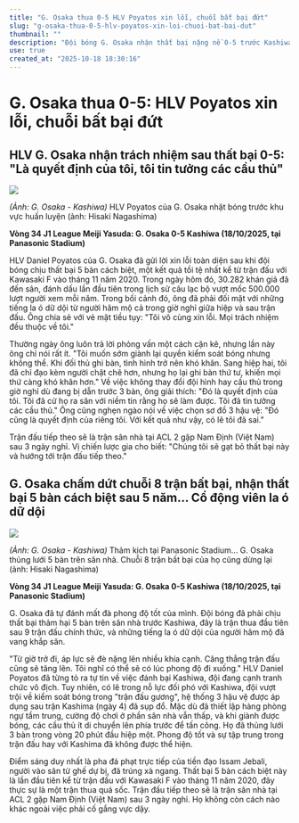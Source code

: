 ```yaml
---
title: "G. Osaka thua 0-5 HLV Poyatos xin lỗi, chuỗi bất bại đứt"
slug: "g-osaka-thua-0-5-hlv-poyatos-xin-loi-chuoi-bat-bai-dut"
thumbnail: ""
description: "Đội bóng G. Osaka nhận thất bại nặng nề 0-5 trước Kashiwa, chấm dứt chuỗi 8 trận bất bại. HLV Daniel Poyatos đã lên tiếng nhận toàn bộ trách nhiệm và xin lỗi người hâm mộ."
use: true
created_at: "2025-10-18 18:30:16"
---
```


# G. Osaka thua 0-5: HLV Poyatos xin lỗi, chuỗi bất bại đứt

## HLV G. Osaka nhận trách nhiệm sau thất bại 0-5: "Là quyết định của tôi, tôi tin tưởng các cầu thủ"

![](/images/20251018-00000342-spnannex-000-5-view.webp)

*(Ảnh: G. Osaka - Kashiwa)* HLV Poyatos của G. Osaka nhặt bóng trước khu vực huấn luyện (ảnh: Hisaki Nagashima)

**Vòng 34 J1 League Meiji Yasuda: G. Osaka 0-5 Kashiwa (18/10/2025, tại Panasonic Stadium)**

HLV Daniel Poyatos của G. Osaka đã gửi lời xin lỗi toàn diện sau khi đội bóng chịu thất bại 5 bàn cách biệt, một kết quả tồi tệ nhất kể từ trận đấu với Kawasaki F vào tháng 11 năm 2020. Trong ngày hôm đó, 30.282 khán giả đã đến sân, đánh dấu lần đầu tiên trong lịch sử câu lạc bộ vượt mốc 500.000 lượt người xem mỗi năm. Trong bối cảnh đó, ông đã phải đối mặt với những tiếng la ó dữ dội từ người hâm mộ cả trong giờ nghỉ giữa hiệp và sau trận đấu. Ông chia sẻ với vẻ mặt tiều tụy: "Tôi vô cùng xin lỗi. Mọi trách nhiệm đều thuộc về tôi."

Thường ngày ông luôn trả lời phỏng vấn một cách cặn kẽ, nhưng lần này ông chỉ nói rất ít. "Tôi muốn sớm giành lại quyền kiểm soát bóng nhưng không thể. Khi đối thủ ghi bàn, tình hình trở nên khó khăn. Sang hiệp hai, tôi đã chỉ đạo kèm người chặt chẽ hơn, nhưng họ lại ghi bàn thứ tư, khiến mọi thứ càng khó khăn hơn." Về việc không thay đổi đội hình hay cầu thủ trong giờ nghỉ dù đang bị dẫn trước 3 bàn, ông giải thích: "Đó là quyết định của tôi. Tôi đã cử họ ra sân với niềm tin rằng họ sẽ làm được. Tôi đã tin tưởng các cầu thủ." Ông cũng nghẹn ngào nói về việc chọn sơ đồ 3 hậu vệ: "Đó cũng là quyết định của riêng tôi. Với kết quả như vậy, có lẽ tôi đã sai."

Trận đấu tiếp theo sẽ là trận sân nhà tại ACL 2 gặp Nam Định (Việt Nam) sau 3 ngày nghỉ. Vị chiến lược gia cho biết: "Chúng tôi sẽ gạt bỏ thất bại này và hướng tới trận đấu tiếp theo."

## G. Osaka chấm dứt chuỗi 8 trận bất bại, nhận thất bại 5 bàn cách biệt sau 5 năm... Cổ động viên la ó dữ dội

![](/images/20251018-00000301-spnannex-000-7-view.webp)

*(Ảnh: G. Osaka - Kashiwa)* Thảm kịch tại Panasonic Stadium... G. Osaka thủng lưới 5 bàn trên sân nhà. Chuỗi 8 trận bất bại của họ cũng dừng lại (ảnh: Hisaki Nagashima)

**Vòng 34 J1 League Meiji Yasuda: G. Osaka 0-5 Kashiwa (18/10/2025, tại Panasonic Stadium)**

G. Osaka đã tự đánh mất đà phong độ tốt của mình. Đội bóng đã phải chịu thất bại thảm hại 5 bàn trên sân nhà trước Kashiwa, đây là trận thua đầu tiên sau 9 trận đấu chính thức, và những tiếng la ó dữ dội của người hâm mộ đã vang khắp sân.

"Từ giờ trở đi, áp lực sẽ đè nặng lên nhiều khía cạnh. Căng thẳng trận đấu cũng sẽ tăng lên. Tôi nghĩ có thể sẽ có lúc phong độ đi xuống." HLV Daniel Poyatos đã từng tỏ ra tự tin về việc đánh bại Kashiwa, đội đang cạnh tranh chức vô địch. Tuy nhiên, có lẽ trong nỗ lực đối phó với Kashiwa, đội vượt trội về kiểm soát bóng trong "trận đấu gương", hệ thống 3 hậu vệ được áp dụng sau trận Kashima (ngày 4) đã sụp đổ. Mặc dù đã thiết lập hàng phòng ngự tầm trung, cường độ chơi ở phần sân nhà vẫn thấp, và khi giành được bóng, các cầu thủ ít di chuyển lên phía trước để tấn công. Họ đã thủng lưới 3 bàn trong vòng 20 phút đầu hiệp một. Phong độ tốt và sự tập trung trong trận đấu hay với Kashima đã không được thể hiện.

Điểm sáng duy nhất là pha đá phạt trực tiếp của tiền đạo Issam Jebali, người vào sân từ ghế dự bị, đã trúng xà ngang. Thất bại 5 bàn cách biệt này là lần đầu tiên kể từ trận đấu với Kawasaki F vào tháng 11 năm 2020, đây thực sự là một trận thua quá sốc. Trận đấu tiếp theo sẽ là trận sân nhà tại ACL 2 gặp Nam Định (Việt Nam) sau 3 ngày nghỉ. Họ không còn cách nào khác ngoài việc phải cố gắng vực dậy.